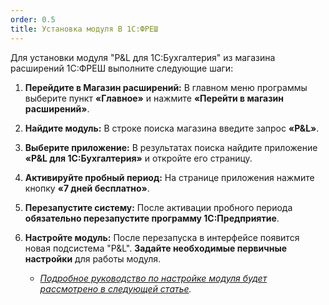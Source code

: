 ```yaml
---
order: 0.5
title: Установка модуля В 1С:ФРЕШ
---
```


Для установки модуля "P&L для 1С:Бухгалтерия" из магазина расширений 1С:ФРЕШ выполните следующие шаги:

1. **Перейдите в Магазин расширений:** В главном меню программы выберите пункт **«Главное»** и нажмите **«Перейти в магазин расширений»**.

2. **Найдите модуль:** В строке поиска магазина введите запрос **«P&L»**.

3. **Выберите приложение:** В результатах поиска найдите приложение **«P&L для 1С:Бухгалтерия»** и откройте его страницу.

4. **Активируйте пробный период:** На странице приложения нажмите кнопку **«7 дней бесплатно»**.

5. **Перезапустите систему:** После активации пробного периода **обязательно перезапустите программу 1С:Предприятие**.

6. **Настройте модуль:** После перезапуска в интерфейсе появится новая подсистема "P&L". **Задайте необходимые первичные настройки** для работы модуля.

   -  [*Подробное руководство по настройке модуля будет рассмотрено в следующей статье*](./../../nachalo-raboty/startovyy-pomoshnik)*.*


